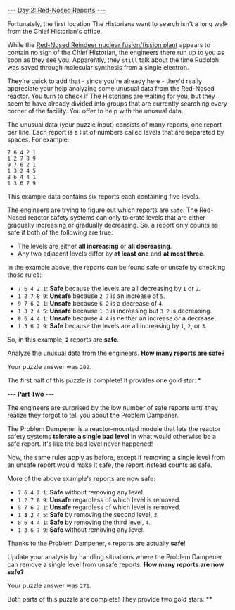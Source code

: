[--- Day 2: Red-Nosed Reports ---](https://adventofcode.com/2024/day/2)

Fortunately, the first location The Historians want to search isn't a long walk from the Chief Historian's office.

While the [Red-Nosed Reindeer nuclear fusion/fission plant](https://adventofcode.com/2024/day/2#:~:text=Red%2DNosed%20Reindeer%20nuclear%20fusion/fission%20plant) appears to contain no sign of the Chief Historian, the engineers there run up to you as soon as they see you. Apparently, they `still` talk about the time Rudolph was saved through molecular synthesis from a single electron.

They're quick to add that - since you're already here - they'd really appreciate your help analyzing some unusual data from the Red-Nosed reactor. You turn to check if The Historians are waiting for you, but they seem to have already divided into groups that are currently searching every corner of the facility. You offer to help with the unusual data.

The unusual data (your puzzle input) consists of many reports, one report per line. Each report is a list of numbers called levels that are separated by spaces. For example:

    7 6 4 2 1
    1 2 7 8 9
    9 7 6 2 1
    1 3 2 4 5
    8 6 4 4 1
    1 3 6 7 9

This example data contains six reports each containing five levels.

The engineers are trying to figure out which reports are `safe`. The Red-Nosed reactor safety systems can only tolerate levels that are either gradually increasing or gradually decreasing. So, a report only counts as safe if both of the following are true:

   - The levels are either **all increasing** or **all decreasing**.
   - Any two adjacent levels differ by **at least one** and **at most three**.

In the example above, the reports can be found safe or unsafe by checking those rules:

  - `7 6 4 2 1`: **Safe** because the levels are all decreasing by `1` or `2`.
  - `1 2 7 8 9`: **Unsafe** because `2 7` is an increase of `5`.
  - `9 7 6 2 1`: **Unsafe** because `6 2` is a decrease of `4`.
  - `1 3 2 4 5`: **Unsafe** because `1 3` is increasing but `3 2` is decreasing.
  - `8 6 4 4 1`: **Unsafe** because `4 4` is neither an increase or a decrease.
  - `1 3 6 7 9`: **Safe** because the levels are all increasing by `1`, `2`, or `3`.

So, in this example, **`2`** reports are **safe**.

Analyze the unusual data from the engineers. **How many reports are safe?**

Your puzzle answer was `202`.

The first half of this puzzle is complete! It provides one gold star: *

**--- Part Two ---**

The engineers are surprised by the low number of safe reports until they realize they forgot to tell you about the Problem Dampener.

The Problem Dampener is a reactor-mounted module that lets the reactor safety systems **tolerate a single bad level** in what would otherwise be a safe report. It's like the bad level never happened!

Now, the same rules apply as before, except if removing a single level from an unsafe report would make it safe, the report instead counts as safe.

More of the above example's reports are now safe:

  - `7 6 4 2 1`: **Safe** without removing any level.
  - `1 2 7 8 9`: **Unsafe** regardless of which level is removed.
  - `9 7 6 2 1`: **Unsafe** regardless of which level is removed.
  - `1 `**`3`**` 2 4 5`: **Safe** by removing the second level, `3`.
  - `8 6 `**`4`**` 4 1`: **Safe** by removing the third level, `4`.
  - `1 3 6 7 9`: **Safe** without removing any level.

Thanks to the Problem Dampener, **`4`** reports are actually **safe**!

Update your analysis by handling situations where the Problem Dampener can remove a single level from unsafe reports. **How many reports are now safe?**

Your puzzle answer was `271`.

Both parts of this puzzle are complete! They provide two gold stars: **